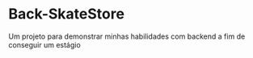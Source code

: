 # Back-SkateStore
Um projeto para demonstrar minhas habilidades com backend a fim de conseguir um estágio
